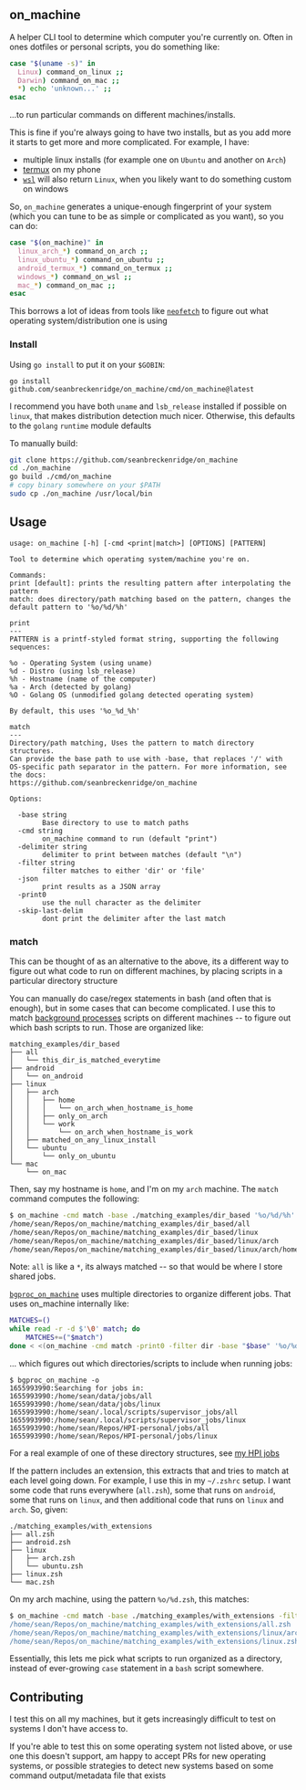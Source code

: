 ## on_machine

A helper CLI tool to determine which computer you're currently on. Often in ones dotfiles or personal scripts, you do something like:

```bash
case "$(uname -s)" in
  Linux) command_on_linux ;;
  Darwin) command_on_mac ;;
  *) echo 'unknown...' ;;
esac
```

...to run particular commands on different machines/installs.

This is fine if you're always going to have two installs, but as you add more it starts to get more and more complicated. For example, I have:

- multiple linux installs (for example one on `Ubuntu` and another on `Arch`)
- [termux](https://termux.com/) on my phone
- [`wsl`](https://docs.microsoft.com/en-us/windows/wsl/install) will also return `Linux`, when you likely want to do something custom on windows

So, `on_machine` generates a unique-enough fingerprint of your system (which you can tune to be as simple or complicated as you want), so you can do:

```bash
case "$(on_machine)" in
  linux_arch_*) command_on_arch ;;
  linux_ubuntu_*) command_on_ubuntu ;;
  android_termux_*) command_on_termux ;;
  windows_*) command_on_wsl ;;
  mac_*) command_on_mac ;;
esac
```

This borrows a lot of ideas from tools like [`neofetch`](https://github.com/dylanaraps/neofetch) to figure out what operating system/distribution one is using

### Install

Using `go install` to put it on your `$GOBIN`:

`go install github.com/seanbreckenridge/on_machine/cmd/on_machine@latest`

I recommend you have both `uname` and `lsb_release` installed if possible on `linux`, that makes distribution detection much nicer. Otherwise, this defaults to the `golang` `runtime` module defaults

To manually build:

```bash
git clone https://github.com/seanbreckenridge/on_machine
cd ./on_machine
go build ./cmd/on_machine
# copy binary somewhere on your $PATH
sudo cp ./on_machine /usr/local/bin
```

## Usage

```
usage: on_machine [-h] [-cmd <print|match>] [OPTIONS] [PATTERN]

Tool to determine which operating system/machine you're on.

Commands:
print [default]: prints the resulting pattern after interpolating the pattern
match: does directory/path matching based on the pattern, changes the default pattern to '%o/%d/%h'

print
---
PATTERN is a printf-styled format string, supporting the following sequences:

%o - Operating System (using uname)
%d - Distro (using lsb_release)
%h - Hostname (name of the computer)
%a - Arch (detected by golang)
%O - Golang OS (unmodified golang detected operating system)

By default, this uses '%o_%d_%h'

match
---
Directory/path matching, Uses the pattern to match directory structures.
Can provide the base path to use with -base, that replaces '/' with
OS-specific path separator in the pattern. For more information, see the docs:
https://github.com/seanbreckenridge/on_machine

Options:

  -base string
    	Base directory to use to match paths
  -cmd string
    	on_machine command to run (default "print")
  -delimiter string
    	delimiter to print between matches (default "\n")
  -filter string
    	filter matches to either 'dir' or 'file'
  -json
    	print results as a JSON array
  -print0
    	use the null character as the delimiter
  -skip-last-delim
    	dont print the delimiter after the last match
```

### match

This can be thought of as an alternative to the above, its a different way to figure out what code to run on different machines, by placing scripts in a particular directory structure

You can manually do case/regex statements in bash (and often that is enough), but in some cases that can become complicated. I use this to match [background processes](https://github.com/seanbreckenridge/bgproc) scripts on different machines -- to figure out which bash scripts to run. Those are organized like:

```
matching_examples/dir_based
├── all
│   └── this_dir_is_matched_everytime
├── android
│   └── on_android
├── linux
│   ├── arch
│   │   ├── home
│   │   │   └── on_arch_when_hostname_is_home
│   │   ├── only_on_arch
│   │   └── work
│   │       └── on_arch_when_hostname_is_work
│   ├── matched_on_any_linux_install
│   └── ubuntu
│       └── only_on_ubuntu
└── mac
    └── on_mac
```

Then, say my hostname is `home`, and I'm on my `arch` machine. The `match` command computes the following:

```bash
$ on_machine -cmd match -base ./matching_examples/dir_based '%o/%d/%h'
/home/sean/Repos/on_machine/matching_examples/dir_based/all
/home/sean/Repos/on_machine/matching_examples/dir_based/linux
/home/sean/Repos/on_machine/matching_examples/dir_based/linux/arch
/home/sean/Repos/on_machine/matching_examples/dir_based/linux/arch/home
```

Note: `all` is like a `*`, its always matched -- so that would be where I store shared jobs.

[`bgproc_on_machine`](https://github.com/seanbreckenridge/bgproc/blob/master/bgproc_on_machine) uses multiple directories to organize different jobs. That uses on_machine internally like:

```bash
MATCHES=()
while read -r -d $'\0' match; do
	MATCHES+=("$match")
done < <(on_machine -cmd match -print0 -filter dir -base "$base" '%o/%d')
```

... which figures out which directories/scripts to include when running jobs:

```
$ bgproc_on_machine -o
1655993990:Searching for jobs in:
1655993990:/home/sean/data/jobs/all
1655993990:/home/sean/data/jobs/linux
1655993990:/home/sean/.local/scripts/supervisor_jobs/all
1655993990:/home/sean/.local/scripts/supervisor_jobs/linux
1655993990:/home/sean/Repos/HPI-personal/jobs/all
1655993990:/home/sean/Repos/HPI-personal/jobs/linux
```

For a real example of one of these directory structures, see [my HPI jobs](https://github.com/seanbreckenridge/HPI-personal/tree/master/jobs)

If the pattern includes an extension, this extracts that and tries to match at each level going down. For example, I use this in my `~/.zshrc` setup. I want some code that runs everywhere (`all.zsh`), some that runs on `android`, some that runs on `linux`, and then additional code that runs on `linux` and `arch`. So, given:

```
./matching_examples/with_extensions
├── all.zsh
├── android.zsh
├── linux
│   ├── arch.zsh
│   └── ubuntu.zsh
├── linux.zsh
└── mac.zsh
```

On my arch machine, using the pattern `%o/%d.zsh`, this matches:

```bash
$ on_machine -cmd match -base ./matching_examples/with_extensions -filter file '%o/%d.zsh
/home/sean/Repos/on_machine/matching_examples/with_extensions/all.zsh
/home/sean/Repos/on_machine/matching_examples/with_extensions/linux/arch.zsh
/home/sean/Repos/on_machine/matching_examples/with_extensions/linux.zsh
```

Essentially, this lets me pick what scripts to run organized as a directory, instead of ever-growing `case` statement in a `bash` script somewhere.

## Contributing

I test this on all my machines, but it gets increasingly difficult to test on systems I don't have access to.

If you're able to test this on some operating system not listed above, or use one this doesn't support, am happy to accept PRs for new operating systems, or possible strategies to detect new systems based on some command output/metadata file that exists
